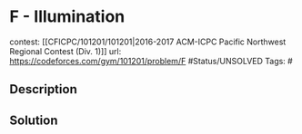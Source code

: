# F - Illumination

contest: [[CFICPC/101201/101201|2016-2017 ACM-ICPC Pacific Northwest Regional Contest (Div. 1)]]
url: https://codeforces.com/gym/101201/problem/F
#Status/UNSOLVED
Tags: #

## Description

## Solution

